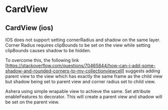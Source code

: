 # CardView

## CardView (ios)
IOS does not support setting cornerRadius and shadow on the same layer. Corner Radius requires clipBounds to be set on the view while setting clipBounds causes shadow to be hidden.

To overcome this, the following link [https://stackoverflow.com/questions/70465844/how-can-i-add-some-shadow-and-rounded-corners-to-my-collectionviewcell] suggests adding parent view to the view which has exactly the same frame as the child view but shadow being set to parent view and corner radius set to child view.

Ashera using simple wrapable view to achieve the same. Set attribute enableFeatures to decorator. This will create a parent view and shadow will be set on the parent view.
